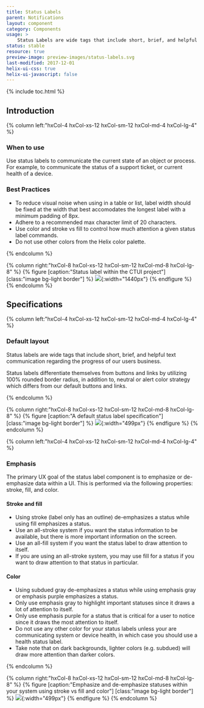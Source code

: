 ```yaml
---
title: Status Labels
parent: Notifications
layout: component
category: Components
usage: >
    Status Labels are wide tags that include short, brief, and helpful text communication regarding the progress of our users accounts.
status: stable
resource: true
preview-image: preview-images/status-labels.svg
last-modified: 2017-12-01
helix-ui-css: true
helix-ui-javascript: false
---
```


{% include toc.html %}

## Introduction

<section class="static-section" markdown="1">

<div class="hxRow"  markdown="1">
{% column left:"hxCol-4 hxCol-xs-12 hxCol-sm-12 hxCol-md-4 hxCol-lg-4" %}

### When to use
Use status labels to communicate the current state of an object or process. For example, to communicate the status of a support ticket, or current health of a device.

### Best Practices

- To reduce visual noise when using in a table or list, label width should be fixed at the width that best accomodates the longest label with a minimum padding of 8px. 
- Adhere to a recommended max character limit of 20 characters.
- Use color and stroke vs fill to control how much attention a given status label commands.
- Do not use other colors from the Helix color palette.


{% endcolumn %}

{% column right:"hxCol-8 hxCol-xs-12 hxCol-sm-12 hxCol-md-8 hxCol-lg-8" %}
{% figure [caption:"Status label within the CTUI project"] [class:"image bg-light border"] %}
![]({{site.url}}/assets/images/components/notifications/status-labels/status-labels-hero.png){:width="1440px"}
{% endfigure %}
{% endcolumn %}
</div>

</section>


## Specifications

<section class="static-section" markdown="1">

<div class="hxRow"  markdown="1">
{% column left:"hxCol-4 hxCol-xs-12 hxCol-sm-12 hxCol-md-4 hxCol-lg-4" %}

### Default layout

Status labels are wide tags that include short, brief, and helpful text communication regarding the progress of our users business.

Status labels differentiate themselves from buttons and links by utilizing 100% rounded border radius, in addition to, neutral or alert color strategy which differs from our default buttons and links.

{% endcolumn %}

{% column right:"hxCol-8 hxCol-xs-12 hxCol-sm-12 hxCol-md-8 hxCol-lg-8" %}
{% figure [caption:"A default status label specification"] [class:"image bg-light border"] %}
![]({{site.url}}/assets/images/components/notifications/status-labels/status-labels-default.png){:width="499px"}
{% endfigure %}
{% endcolumn %}
</div>

</section>

<section class="static-section" markdown="1">

<div class="hxRow"  markdown="1">
{% column left:"hxCol-4 hxCol-xs-12 hxCol-sm-12 hxCol-md-4 hxCol-lg-4" %}

### Emphasis

The primary UX goal of the status label component is to emphasize or de-emphasize data within a UI. This is performed via the following properties: stroke, fill, and color.

#### Stroke and fill

- Using stroke (label only has an outline) de-emphasizes a status while using fill emphasizes a status. 
- Use an all-stroke system if you want the status information to be available, but there is more important information on the screen.
- Use an all-fill system if you want the status label to draw attention to itself.
- If you are using an all-stroke system, you may use fill for a status if you want to draw attention to that status in particular.

#### Color

- Using subdued gray de-emphasizes a status while using emphasis gray or emphasis purple emphasizes a status. 
- Only use emphasis gray to highlight important statuses since it draws a lot of attention to itself.
- Only use emphasis purple for a status that is critical for a user to notice since it draws the most attention to itself.
- Do not use any other color for your status labels unless your are communicating system or device health, in which case you should use a health status label.
- Take note that on dark backgrounds, lighter colors  (e.g. subdued) will draw more attention than darker colors.

{% endcolumn %}

{% column right:"hxCol-8 hxCol-xs-12 hxCol-sm-12 hxCol-md-8 hxCol-lg-8" %}
{% figure [caption:"Emphasize and de-emphasize statuses within your system using stroke vs fill and color"] [class:"image bg-light border"] %}
![]({{site.url}}/assets/images/components/notifications/status-labels/status-labels-variations.png){:width="499px"}
{% endfigure %}
{% endcolumn %}
</div>

</section>

<!-- Section is commented out as the following designs are not finalized

## Variations

<section class="static-section" markdown="1">

<div class="hxRow"  markdown="1">
{% column left:"hxCol-4 hxCol-xs-12 hxCol-sm-12 hxCol-md-4 hxCol-lg-4" %}

### Health status labels

Use Health Status Labels when describing the health of a system or device or when communicating a discrete severity level.
not meet the following criteria, do not use Health Status Labels.

{% endcolumn %}

{% column right:"hxCol-8 hxCol-xs-12 hxCol-sm-12 hxCol-md-8 hxCol-lg-8" %}
{% figure [caption:"Example: Monitoring Status Labels could be used within Encore for 3rd party cloud"] [class:"image bg-light border"] %}
![]({{site.url}}/assets/images/components/notifications/status-labels/status-labels-variations.png){:width="499px"}
{% endfigure %}
{% endcolumn %}
</div>

</section>

<section class="static-section" markdown="1">

<div class="hxRow"  markdown="1">
{% column left:"hxCol-4 hxCol-xs-12 hxCol-sm-12 hxCol-md-4 hxCol-lg-4" %}

### Alternate status labels

Alternatively, use Status Labels that include dot monitoring indicators with legacy and dark interfaces where this might be more appropriate.

{% endcolumn %}

{% column right:"hxCol-8 hxCol-xs-12 hxCol-sm-12 hxCol-md-8 hxCol-lg-8" %}
{% figure [caption:"Example: Monitoring Status Labels could be used within Encore for 3rd party cloud"] [class:"image bg-light border"] %}
![]({{site.url}}/assets/images/components/notifications/status-labels/status-labels-variations.png){:width="499px"}
{% endfigure %}
{% endcolumn %}
</div>

</section> -->